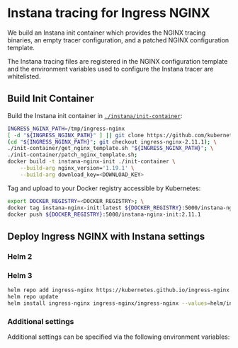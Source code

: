 # Instana tracing for Ingress NGINX

We build an Instana init container which provides the NGINX tracing binaries, an empty tracer configuration, and a patched NGINX configuration template.

The Instana tracing files are registered in the NGINX configuration template and the environment variables used to configure the Instana tracer are whitelisted.

## Build Init Container

Build the Instana init container in [`./instana/init-container`](./instana/init-container):

```sh
INGRESS_NGINX_PATH=/tmp/ingress-nginx
[ -d "${INGRESS_NGINX_PATH}" ] || git clone https://github.com/kubernetes/ingress-nginx "${INGRESS_NGINX_PATH}"; \
(cd "${INGRESS_NGINX_PATH}"; git checkout ingress-nginx-2.11.1); \
./init-container/get_nginx_template.sh "${INGRESS_NGINX_PATH}"; \
./init-container/patch_nginx_template.sh;
docker build -t instana-nginx-init ./init-container \
    --build-arg nginx_version='1.19.1' \
    --build-arg download_key=<DOWNLOAD_KEY>
```

Tag and upload to your Docker registry accessible by Kubernetes:

```sh
export DOCKER_REGISTRY=<DOCKER_REGISTRY>; \
docker tag instana-nginx-init:latest ${DOCKER_REGISTRY}:5000/instana-nginx-init:2.11.1; \
docker push ${DOCKER_REGISTRY}:5000/instana-nginx-init:2.11.1
```

## Deploy Ingress NGINX with Instana settings

### Helm 2

<TODO>

### Helm 3

```sh
helm repo add ingress-nginx https://kubernetes.github.io/ingress-nginx
helm repo update
helm install ingress-nginx ingress-nginx/ingress-nginx --values=helm/ingress-nginx-instana.yaml
```

### Additional settings

Additional settings can be specified via the following environment variables:

<TODO>